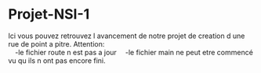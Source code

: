 # Projet-NSI-1

Ici vous pouvez retrouvez l avancement de notre projet de creation d une rue de point a pitre.
Attention:<br>
&ensp;&ensp;-le fichier route n est pas a jour
&ensp;&ensp;-le fichier main ne peut etre commencé vu qu ils n ont pas encore fini.
